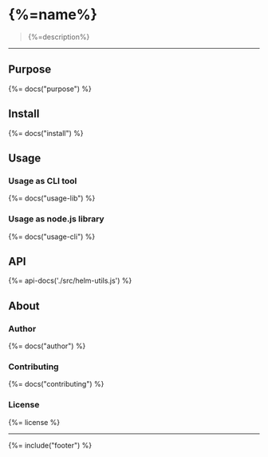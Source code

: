 # {%=name%}

> {%=description%}

---

## Purpose

{%= docs("purpose") %}

## Install

{%= docs("install") %}

## Usage

### Usage as CLI tool

{%= docs("usage-lib") %}

### Usage as node.js library

{%= docs("usage-cli") %}

## API

{%= api-docs('./src/helm-utils.js') %}

## About

### Author
{%= docs("author") %}

### Contributing
{%= docs("contributing") %}

### License
{%= license %}

***

{%= include("footer") %}